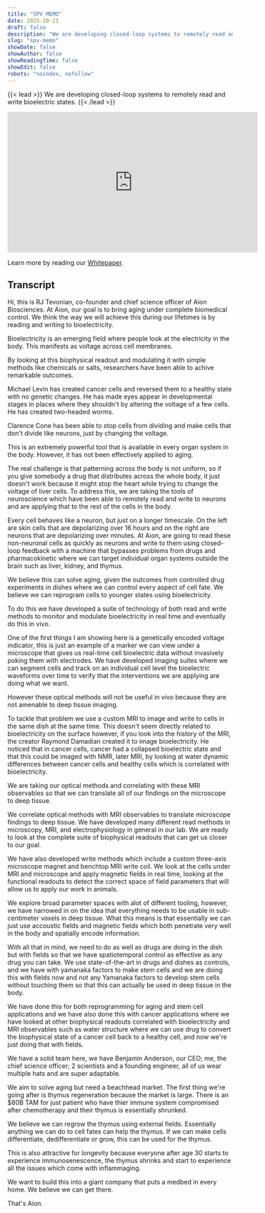 ```yaml
---
title: "SPV MEMO"
date: 2025-10-21
draft: false
description: "We are developing closed-loop systems to remotely read and write bioelectric states."
slug: "spv-memo"
showDate: false
showAuthor: false
showReadingTime: false
showEdit: false
robots: "noindex, nofollow"
---
```

{{< lead >}}
We are developing closed-loop systems to remotely read and write bioelectric states.
{{< /lead >}}

<iframe width="560" height="315" src="https://www.youtube.com/embed/HR614g1jT4k" title="YouTube video player" frameborder="0" allow="accelerometer; autoplay; clipboard-write; encrypted-media; gyroscope; picture-in-picture; web-share" referrerpolicy="strict-origin-when-cross-origin" allowfullscreen></iframe>

Learn more by reading our [Whitepaper](https://www.aion.bio/aion.pdf).

## Transcript
Hi, this is RJ Tevonian, co-founder and chief science officer of Aion Biosciences.
At Aion, our goal is to bring aging under complete biomedical control.
We think the way we will achieve this during our lifetimes is by reading and writing to bioelectricity.

Bioelectricity is an emerging field where people look at the electricity in the body. This manifests as voltage across cell membranes.

By looking at this biophysical readout and modulating it with simple methods like chemicals or salts, researchers have been able to achive remarkable outcomes.

Michael Levin has created cancer cells and reversed them to a healthy state with no genetic changes. He has made eyes appear in developmental stages in places where they shouldn't by altering the voltage of a few cells. He has created two-headed worms.

Clarence Cone has been able to stop cells from dividing and make cells that don't divide like neurons, just by changing the voltage.

This is an extremely powerful tool that is available in every organ system in the body. However, it has not been effectively applied to aging.

The real challenge is that patterning across the body is not uniform, so if you give somebody a drug that distributes across the whole body, it just doesn't work because it might stop the heart while trying to change the voltage of liver cells. To address this, we are taking the tools of neuroscience which have been able to remotely read and write to neurons and are applying that to the rest of the cells in the body.

Every cell behaves like a neuron, but just on a longer timescale. On the left are skin cells that are depolarizing over 16 hours and on the right are neurons that are depolarizing over minutes. At Aion, are going to read these non-neuronal cells as quickly as neurons and write to them using closed-loop feedback with a machine that bypasses problems from drugs and pharmacokinetic where we can target individual organ systems outside the brain such as liver, kidney, and thymus.

We believe this can solve aging, given the outcomes from controlled drug experiments in dishes where we can control every aspect of cell fate. We believe we can reprogram cells to younger states using bioelectricity.

To do this we have developed a suite of technology of both read and write methods to monitor and modulate bioelectricity in real time and eventually do this in vivo.

One of the first things I am showing here is a genetically encoded voltage indicator, this is just an example of a marker we can view under a microscope that gives us real-time cell bioelectric data without invasively poking them with electrodes. We have developed imaging suites where we can segment cells and track on an individual cell level the bioelectric waveforms over time to verify that the interventions we are applying are doing what we want.

However these optical methods will not be useful in vivo because they are not amenable to deep tissue imaging.

To tackle that problem we use a custom MRI to image and write to cells in the same dish at the same time. This doesn't seem directly related to bioelectricity on the surface however, if you look into the history of the MRI, the creator Raymond Damadian created it to image bioelectricity. He noticed that in cancer cells, cancer had a collapsed bioelectric state and that this could be imaged with NMR, later MRI, by looking at water dynamic differences between cancer cells and healthy cells which is correlated with bioelectricity. 

We are taking our optical methods and correlating with these MRI observables so that we can translate all of our findings on the microscope to deep tissue. 

We correlate optical methods with MRI observables to translate microscope findings to deep tissue. We have developed many different read methods in microscopy, MRI, and electrophysiology in general in our lab. We are ready to look at the complete suite of biophysical readouts that can get us closer to our goal.

We have also developed write methods which include a custom three-axis microscope magnet and benchtop MRI write coil. We look at the cells under MRI and microscope and apply magnetic fields in real time, looking at the functional readouts to detect the correct space of field parameters that will allow us to apply our work in animals.

We explore broad parameter spaces with alot of different tooling, however, we have narrowed in on the idea that everything needs to be usable in sub-centimeter voxels in deep tissue. What this means is that essentially we can just use accoustic fields and magnetic fields which both penetrate very well in the body and spatially encode information. 

With all that in mind, we need to do as well as drugs are doing in the dish but with fields so that we have spatiotemporal control as effective as any drug you can take. We use state-of-the-art in drugs and dishes as controls, and we have with yamanaka factors to make stem cells and we are doing this with fields now and not any Yamanaka factors to develop stem cells without touching them so that this can actually be used in deep tissue in the body.

We have done this for both reprogramming for aging and stem cell applications and we have also done this with cancer applications where we have looked at other biophysical readouts correlated with bioelectricity and MRI observables such as water structure where we can use drug to convert the biophysical state of a cancer cell back to a healthy cell, and now we're just doing that with fields. 

We have a solid team here, we have Benjamin Anderson, our CEO; me, the chief science officer; 2 scientists and a founding engineer, all of us wear multiple hats and are super adaptable.

We aim to solve aging but need a beachhead market. The first thing we're going after is thymus regeneration because the market is large. There is an $80B TAM for just patient who have thier immune system compromised after chemotherapy and their thymus is essentially shrunked.

We believe we can regrow the thymus using external fields. Essentially anything we can do to cell fates can help the thymus. If we can make cells differentiate, dedifferentiate or grow, this can be used for the thymus. 

This is also attractive for longevity because everyone after age 30 starts to experience immunosenescence, the thymus shrinks and start to experience all the issues which come with inflammaging.

We want to build this into a giant company that puts a medbed in every home.
We believe we can get there.

That's Aion.